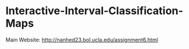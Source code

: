# Interactive-Interval-Classification-Maps
Main Website: http://nanhed23.bol.ucla.edu/assignment6.html
